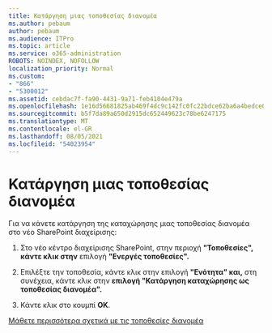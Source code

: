 ```yaml
---
title: Κατάργηση μιας τοποθεσίας διανομέα
ms.author: pebaum
author: pebaum
ms.audience: ITPro
ms.topic: article
ms.service: o365-administration
ROBOTS: NOINDEX, NOFOLLOW
localization_priority: Normal
ms.custom:
- "866"
- "5300012"
ms.assetid: cebdac7f-fa90-4431-9a71-feb4104e479a
ms.openlocfilehash: 1e16d56681825ab469f4dc9c142fc0fc22bdce62ba6a4bedce0ad8f488acf71f
ms.sourcegitcommit: b5f7da89a650d2915dc652449623c78be6247175
ms.translationtype: MT
ms.contentlocale: el-GR
ms.lasthandoff: 08/05/2021
ms.locfileid: "54023954"
---
```

# <a name="remove-a-hub-site"></a>Κατάργηση μιας τοποθεσίας διανομέα

Για να κάνετε κατάργηση της καταχώρησης μιας τοποθεσίας διανομέα στο νέο SharePoint διαχείρισης:
  
1. Στο νέο κέντρο διαχείρισης SharePoint, στην περιοχή **"Τοποθεσίες", κάντε κλικ στην** επιλογή **"Ενεργές τοποθεσίες".**

2. Επιλέξτε την τοποθεσία, κάντε κλικ στην επιλογή **"Ενότητα" και,** στη συνέχεια, κάντε κλικ στην **επιλογή "Κατάργηση καταχώρησης ως τοποθεσίας διανομέα".**

3. Κάντε κλικ στο κουμπί **OK**.

[Μάθετε περισσότερα σχετικά με τις τοποθεσίες διανομέα](https://support.office.com/article/what-is-a-sharepoint-hub-site-fe26ae84-14b7-45b6-a6d1-948b3966427f)
  